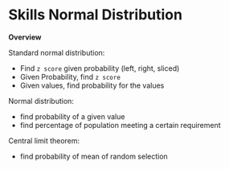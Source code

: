 # Skills Normal Distribution

**Overview**

Standard normal distribution:

- Find `z score` given probability (left, right, sliced)
- Given Probability, find `z score`
- Given values, find probability for the values


Normal distribution:

- find probability of a given value
- find percentage of population meeting a certain requirement

Central limit theorem:

- find probability of mean of random selection